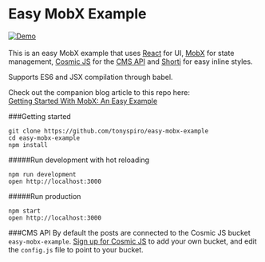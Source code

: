Easy MobX Example
=====================
[![Demo]([https://cosmicjs.com/uploads/172da5b0-3ae8-11e6-8538-1d2708320bc9-fsFZa8ll4n.gif)](http://easy-mobx-example.cosmicapp.co/)<br><br>
This is an easy MobX example that uses [React](https://facebook.github.io/react) for UI, [MobX](https://mobxjs.github.io/mobx) for state management, [Cosmic JS](https://cosmicjs.com) for the [CMS API](https://cosmicjs.com) and [Shorti](https://www.npmjs.com/package/shorti) for easy inline styles.

Supports ES6 and JSX compilation through babel.

Check out the companion blog article to this repo here:<br />
[Getting Started With MobX: An Easy Example](https://tonyspiro.com/getting-started-with-mobx-an-easy-example)

###Getting started
```
git clone https://github.com/tonyspiro/easy-mobx-example
cd easy-mobx-example
npm install
```
#####Run development with hot reloading

```
npm run development
open http://localhost:3000
```
#####Run production
```
npm start
open http://localhost:3000
```
###CMS API
By default the posts are connected to the Cosmic JS bucket `easy-mobx-example`.  [Sign up for Cosmic JS](https://cosmicjs.com) to add your own bucket, and edit the `config.js` file to point to your bucket.
